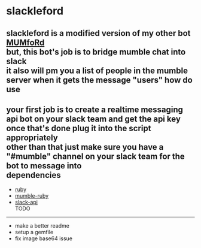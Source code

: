# slackleford
slackleford is a modified version of my other bot [MUMfoRd](https://github.com/HuggableSquare/MUIMfoRd)  
but, this bot's job is to bridge mumble chat into slack  
it also will pm you a list of people in the mumble server when it gets the message "users"
how do use
---------
your first job is to create a realtime messaging api bot on your slack team and get the api key  
once that's done plug it into the script appropriately  
other than that just make sure you have a "#mumble" channel on your slack team for the bot to message into  
dependencies
---------
- [ruby](https://www.ruby-lang.org/en/)
- [mumble-ruby](https://github.com/mattvperry/mumble-ruby)
- [slack-api](https://github.com/aki017/slack-ruby-gem)  
TODO
-----
- make a better readme
- setup a gemfile
- fix image base64 issue
